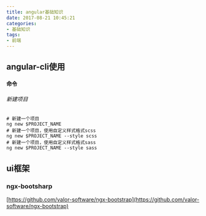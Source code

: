 ```yaml
---
title: angular基础知识
date: 2017-08-21 10:45:21
categories: 
- 基础知识
tags: 
- 前端
---
```


## angular-cli使用

#### 命令

###### 新建项目
```
# 新建一个项目
ng new $PROJECT_NAME
# 新建一个项目，使用自定义样式格式scss
ng new $PROJECT_NAME --style scss
# 新建一个项目，使用自定义样式格式sass
ng new $PROJECT_NAME --style sass
```

## ui框架
### ngx-bootsharp
[https://github.com/valor-software/ngx-bootstrap](https://github.com/valor-software/ngx-bootstrap)